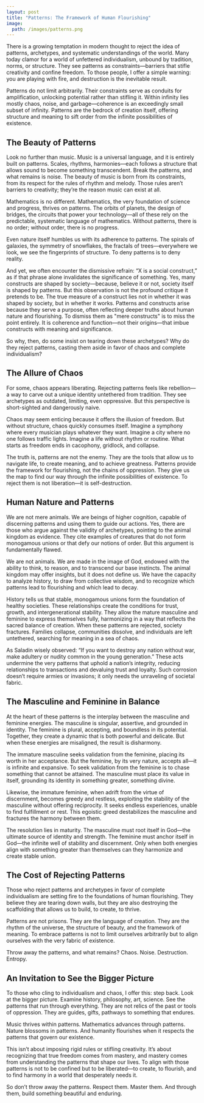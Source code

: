 ```yaml
---
layout: post
title: "Patterns: The Framework of Human Flourishing"
image:
  path: /images/patterns.png
---
```


There is a growing temptation in modern thought to reject the idea of patterns, archetypes, and systematic understandings of the world. Many today clamor for a world of unfettered individualism, unbound by tradition, norms, or structure. They see patterns as constraints—barriers that stifle creativity and confine freedom. To those people, I offer a simple warning: you are playing with fire, and destruction is the inevitable result.

Patterns do not limit arbitrarily. Their constraints serve as conduits for amplification, unlocking potential rather than stifling it. Within infinity lies mostly chaos, noise, and garbage—coherence is an exceedingly small subset of infinity. Patterns are the bedrock of creation itself, offering structure and meaning to sift order from the infinite possibilities of existence.

## The Beauty of Patterns

Look no further than music. Music is a universal language, and it is entirely built on patterns. Scales, rhythms, harmonies—each follows a structure that allows sound to become something transcendent. Break the patterns, and what remains is noise. The beauty of music is born from its constraints, from its respect for the rules of rhythm and melody. Those rules aren’t barriers to creativity; they’re the reason music can exist at all.

Mathematics is no different. Mathematics, the very foundation of science and progress, thrives on patterns. The orbits of planets, the design of bridges, the circuits that power your technology—all of these rely on the predictable, systematic language of mathematics. Without patterns, there is no order; without order, there is no progress.

Even nature itself humbles us with its adherence to patterns. The spirals of galaxies, the symmetry of snowflakes, the fractals of trees—everywhere we look, we see the fingerprints of structure. To deny patterns is to deny reality.

And yet, we often encounter the dismissive refrain: “X is a social construct,” as if that phrase alone invalidates the significance of something. Yes, many constructs are shaped by society—because, believe it or not, society itself is shaped by patterns. But this observation is not the profound critique it pretends to be. The true measure of a construct lies not in whether it was shaped by society, but in whether it works. Patterns and constructs arise because they serve a purpose, often reflecting deeper truths about human nature and flourishing. To dismiss them as "mere constructs" is to miss the point entirely. It is coherence and function—not their origins—that imbue constructs with meaning and significance.

So why, then, do some insist on tearing down these archetypes? Why do they reject patterns, casting them aside in favor of chaos and complete individualism?

## The Allure of Chaos

For some, chaos appears liberating. Rejecting patterns feels like rebellion—a way to carve out a unique identity untethered from tradition. They see archetypes as outdated, limiting, even oppressive. But this perspective is short-sighted and dangerously naive.

Chaos may seem enticing because it offers the illusion of freedom. But without structure, chaos quickly consumes itself. Imagine a symphony where every musician plays whatever they want. Imagine a city where no one follows traffic lights. Imagine a life without rhythm or routine. What starts as freedom ends in cacophony, gridlock, and collapse.

The truth is, patterns are not the enemy. They are the tools that allow us to navigate life, to create meaning, and to achieve greatness. Patterns provide the framework for flourishing, not the chains of oppression. They give us the map to find our way through the infinite possibilities of existence. To reject them is not liberation—it is self-destruction.

## Human Nature and Patterns

We are not mere animals. We are beings of higher cognition, capable of discerning patterns and using them to guide our actions. Yes, there are those who argue against the validity of archetypes, pointing to the animal kingdom as evidence. They cite examples of creatures that do not form monogamous unions or that defy our notions of order. But this argument is fundamentally flawed.

We are not animals. We are made in the image of God, endowed with the ability to think, to reason, and to transcend our base instincts. The animal kingdom may offer insights, but it does not define us. We have the capacity to analyze history, to draw from collective wisdom, and to recognize which patterns lead to flourishing and which lead to decay.

History tells us that stable, monogamous unions form the foundation of healthy societies. These relationships create the conditions for trust, growth, and intergenerational stability. They allow the mature masculine and feminine to express themselves fully, harmonizing in a way that reflects the sacred balance of creation. When these patterns are rejected, society fractures. Families collapse, communities dissolve, and individuals are left untethered, searching for meaning in a sea of chaos.

As Saladin wisely observed: “If you want to destroy any nation without war, make adultery or nudity common in the young generation.” These acts undermine the very patterns that uphold a nation’s integrity, reducing relationships to transactions and devaluing trust and loyalty. Such corrosion doesn’t require armies or invasions; it only needs the unraveling of societal fabric.

## The Masculine and Feminine in Balance

At the heart of these patterns is the interplay between the masculine and feminine energies. The masculine is singular, assertive, and grounded in identity. The feminine is plural, accepting, and boundless in its potential. Together, they create a dynamic that is both powerful and delicate. But when these energies are misaligned, the result is disharmony.

The immature masculine seeks validation from the feminine, placing its worth in her acceptance. But the feminine, by its very nature, accepts all—it is infinite and expansive. To seek validation from the feminine is to chase something that cannot be attained. The masculine must place its value in itself, grounding its identity in something greater, something divine.

Likewise, the immature feminine, when adrift from the virtue of discernment, becomes greedy and restless, exploiting the stability of the masculine without offering reciprocity. It seeks endless experiences, unable to find fulfillment or rest. This egoistic greed destabilizes the masculine and fractures the harmony between them.

The resolution lies in maturity. The masculine must root itself in God—the ultimate source of identity and strength. The feminine must anchor itself in God—the infinite well of stability and discernment. Only when both energies align with something greater than themselves can they harmonize and create stable union.

## The Cost of Rejecting Patterns

Those who reject patterns and archetypes in favor of complete individualism are setting fire to the foundations of human flourishing. They believe they are tearing down walls, but they are also destroying the scaffolding that allows us to build, to create, to thrive.

Patterns are not prisons. They are the language of creation. They are the rhythm of the universe, the structure of beauty, and the framework of meaning. To embrace patterns is not to limit ourselves arbitrarily but to align ourselves with the very fabric of existence.

Throw away the patterns, and what remains? Chaos. Noise. Destruction. Entropy.

## An Invitation to See the Bigger Picture

To those who cling to individualism and chaos, I offer this: step back. Look at the bigger picture. Examine history, philosophy, art, science. See the patterns that run through everything. They are not relics of the past or tools of oppression. They are guides, gifts, pathways to something that endures.

Music thrives within patterns. Mathematics advances through patterns. Nature blossoms in patterns. And humanity flourishes when it respects the patterns that govern our existence.

This isn’t about imposing rigid rules or stifling creativity. It’s about recognizing that true freedom comes from mastery, and mastery comes from understanding the patterns that shape our lives. To align with those patterns is not to be confined but to be liberated—to create, to flourish, and to find harmony in a world that desperately needs it.

So don’t throw away the patterns. Respect them. Master them. And through them, build something beautiful and enduring.